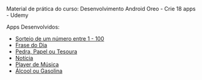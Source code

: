 Material de prática do curso: Desenvolvimento Android Oreo - Crie 18 apps - Udemy

Apps Desenvolvidos:
* [Sorteio de um número entre 1 - 100](https://github.com/SergioDiniz/estudo_dev_android_27/tree/master/App_1_sorteio)
* [Frase do Dia](https://github.com/SergioDiniz/estudo_dev_android_27/tree/master/App_2_frase_do_dia)
* [Pedra, Papel ou Tesoura](https://github.com/SergioDiniz/estudo_dev_android_27/tree/master/App_3_pedra_papel_ou_tesoura)
* [Notícia](https://github.com/SergioDiniz/estudo_dev_android_27/tree/master/App_4_noticia)
* [Player de Música](https://github.com/SergioDiniz/estudo_dev_android_27/tree/master/App_5_player_musica)
* [Álcool ou Gasolina](https://github.com/SergioDiniz/estudo_dev_android_27/tree/master/App_6_alcool_ou_gasolina)
